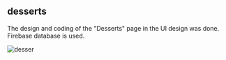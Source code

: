 ## desserts

The design and coding of the "Desserts" page in the UI design was done. Firebase database is used.

![desser](https://user-images.githubusercontent.com/37351206/229113747-6a64b9ab-4e21-45c2-bdaa-575c30c14084.png)
